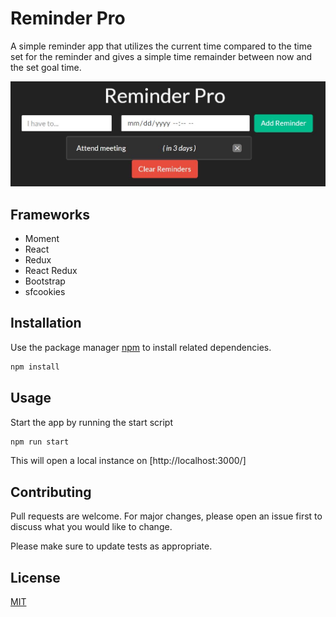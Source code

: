 # Reminder Pro

A simple reminder app that utilizes the current time compared to the time set for the reminder and gives a simple time remainder between now and the set goal time.

<img src='images/reminder.JPG'>

## Frameworks

- Moment
- React
- Redux
- React Redux
- Bootstrap
- sfcookies

## Installation

Use the package manager [npm](https://www.npmjs.com/) to install related dependencies.

```bash
npm install
```

## Usage

Start the app by running the start script

```bash
npm run start
```

This will open a local instance on [http://localhost:3000/]

## Contributing

Pull requests are welcome. For major changes, please open an issue first to discuss what you would like to change.

Please make sure to update tests as appropriate.

## License

[MIT](https://choosealicense.com/licenses/mit/)
